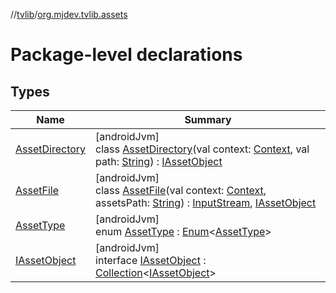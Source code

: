 //[tvlib](../../index.md)/[org.mjdev.tvlib.assets](index.md)

# Package-level declarations

## Types

| Name | Summary |
|---|---|
| [AssetDirectory](-asset-directory/index.md) | [androidJvm]<br>class [AssetDirectory](-asset-directory/index.md)(val context: [Context](https://developer.android.com/reference/kotlin/android/content/Context.html), val path: [String](https://kotlinlang.org/api/latest/jvm/stdlib/kotlin/-string/index.html)) : [IAssetObject](-i-asset-object/index.md) |
| [AssetFile](-asset-file/index.md) | [androidJvm]<br>class [AssetFile](-asset-file/index.md)(val context: [Context](https://developer.android.com/reference/kotlin/android/content/Context.html), assetsPath: [String](https://kotlinlang.org/api/latest/jvm/stdlib/kotlin/-string/index.html)) : [InputStream](https://developer.android.com/reference/kotlin/java/io/InputStream.html), [IAssetObject](-i-asset-object/index.md) |
| [AssetType](-asset-type/index.md) | [androidJvm]<br>enum [AssetType](-asset-type/index.md) : [Enum](https://kotlinlang.org/api/latest/jvm/stdlib/kotlin/-enum/index.html)&lt;[AssetType](-asset-type/index.md)&gt; |
| [IAssetObject](-i-asset-object/index.md) | [androidJvm]<br>interface [IAssetObject](-i-asset-object/index.md) : [Collection](https://kotlinlang.org/api/latest/jvm/stdlib/kotlin.collections/-collection/index.html)&lt;[IAssetObject](-i-asset-object/index.md)&gt; |
